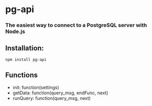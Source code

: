 # pg-api 
### The easiest way to connect to a PostgreSQL server with Node.js

## Installation:

`npm install pg-api`

## Functions

- init: function(settings)
- getData: function(query_msg, endFunc, next)
- runQuery: function(query_msg, next)